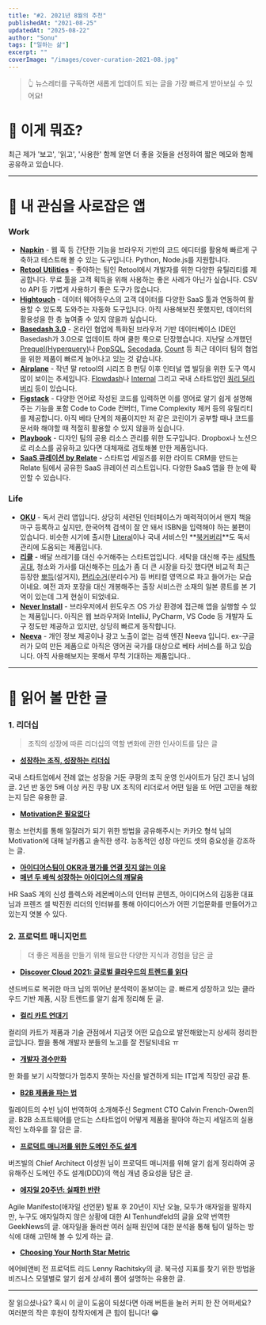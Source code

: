 ```yaml
---
title: "#2. 2021년 8월의 추천"
publishedAt: "2021-08-25"
updatedAt: "2025-08-22"
author: "Sonu"
tags: ["일하는 삶"]
excerpt: ""
coverImage: "/images/cover-curation-2021-08.jpg"
---
```


> 👆 뉴스레터를 구독하면 새롭게 업데이트 되는 글을 가장 빠르게 받아보실 수 있어요!

# 🧐 이게 뭐죠?


최근 제가 '보고', '읽고', '사용한' 함께 알면 더 좋을 것들을 선정하여 짧은 메모와 함께 공유하고 있습니다.


---


# 📱 내 관심을 사로잡은 앱


### Work

- **[Napkin](https://www.napkin.io/?ref=sonujung)** - 웹 훅 등 간단한 기능을 브라우저 기반의 코드 에디터를 활용해 빠르게 구축하고 테스트해 볼 수 있는 도구입니다. Python, Node.js를 지원합니다.
- **[Retool Utilities](https://retool.com/utilities/?ref=sonujung)** - 좋아하는 팀인 Retool에서 개발자를 위한 다양한 유틸리티를 제공합니다. 무료 툴을 고객 획득을 위해 사용하는 좋은 사례가 아닌가 싶습니다. CSV to API 등 가볍게 사용하기 좋은 도구가 많습니다.
- **[Hightouch](https://www.hightouch.io/?ref=sonujung)** - 데이터 웨어하우스의 고객 데이터를 다양한 SaaS 툴과 연동하여 활용할 수 있도록 도와주는 자동화 도구입니다. 아직 사용해보진 못했지만, 데이터의 활용성을 한 층 높여줄 수 있지 않을까 싶습니다.
- **[Basedash 3.0](https://basedash.com/?ref=sonujung)** - 온라인 협업에 특화된 브라우저 기반 데이터베이스 IDE인 Basedash가 3.0으로 업데이트 하며 쿨한 룩으로 단장했습니다. 지난달 소개했던 [Prequel(Hyperquery)](https://hyperquery.ai/?ref=sonujung)나 [PopSQL](https://popsql.com/?ref=sonujung), [Secodada](https://www.secoda.co/?ref=sonujung), [Count](https://count.co/?ref=sonujung) 등 최근 데이터 팀의 협업을 위한 제품이 빠르게 늘어나고 있는 것 같습니다.
- **[Airplane](https://www.airplane.dev/?ref=sonujung)** - 작년 말 retool의 시리즈 B 펀딩 이후 인터널 앱 빌딩을 위한 도구 역시 많이 보이는 추세입니다. [Flowdash](https://flowdash.com/?ref=sonujung)나 [Internal](https://www.internal.io/?ref=sonujung) 그리고 국내 스타트업인 [쿼리 딜리버리](https://run.query.delivery/) 등이 있습니다.
- **[Figstack](https://www.figstack.com/?ref=sonujung)** - 다양한 언어로 작성된 코드를 입력하면 이를 영어로 알기 쉽게 설명해주는 기능을 포함 Code to Code 컨버터, Time Complexity 체커 등의 유틸리티를 제공합니다. 아직 베타 단계의 제품이지만 저 같은 코린이가 공부할 때나 코드를 문서화 해야할 때 적절히 활용할 수 있지 않을까 싶습니다.
- **[Playbook](https://www.playbook.com/?ref=sonujung)** - 디자인 팀의 공용 리소스 관리를 위한 도구입니다. Dropbox나 노션으로 리소스를 공유하고 있다면 대체재로 검토해볼 만한 제품입니다.
- **[SaaS 큐레이션 by Relate](https://saas.relate.kr/?ref=sonujung)** - 스타트업 세일즈를 위한 라이트 CRM을 만드는 Relate 팀에서 공유한 SaaS 큐레이션 리스트입니다. 다양한 SaaS 앱을 한 눈에 확인할 수 있습니다.

### Life

- **[OKU](https://oku.club/?ref=sonujung)** - 독서 관리 앱입니다. 상당히 세련된 인터페이스가 매력적이어서 왠지 책을 마구 등록하고 싶지만, 한국어책 검색이 잘 안 돼서 ISBN을 입력해야 하는 불편이 있습니다. 비슷한 시기에 출시한 [Literal](https://literal.club/?ref=sonujung)이나 국내 서비스인 **[북커버리](https://bookcovery.com/?ref=sonujung)**도 독서 관리에 도움되는 제품입니다.
- **[리클](https://recle.io/?ref=sonujung)** - 배달 쓰레기를 대신 수거해주는 스타트업입니다. 세탁을 대신해 주는 [세탁특공대](https://www.getwashswat.com/?ref=sonujung), 청소와 가사를 대신해주는 [미소](https://miso.kr/?ref=sonujung)가 좀 더 큰 시장을 타깃 했다면 비교적 최근 등장한 [뽀득](http://www.bbodek.com/?ref=sonujung)(설거지), [편리수거](https://smartstore.naver.com/pyunremium/?ref=sonujung)(분리수거) 등 버티컬 영역으로 파고 들어가는 모습이네요. 예전 과자 포장을 대신 개봉해주는 출장 서비스란 소재의 일본 콩트를 본 기억이 있는데 그게 현실이 되었네요.
- **[Never Install](https://neverinstall.com/)** - 브라우저에서 윈도우즈 OS 가상 환경에 접근해 앱을 실행할 수 있는 제품입니다. 아직은 웹 브라우저와 IntelliJ, PyCharm, VS Code 등 개발자 도구 정도만 제공하고 있지만, 상당히 빠르게 동작합니다.
- **[Neeva](https://neeva.com/?ref=sonujung)** - 개인 정보 제공이나 광고 노출이 없는 검색 엔진 Neeva 입니다. ex-구글러가 모여 만든 제품으로 아직은 영어권 국가를 대상으로 베타 서비스를 하고 있습니다. 아직 사용해보지는 못해서 무척 기대하는 제품입니다..

--- 


# 🔖 읽어 볼 만한 글


### 1. 리더십

> 조직의 성장에 따른 리더십의 역할 변화에 관한 인사이트를 담은 글
- **[성장하는 조직, 성장하는 리더십](https://brunch.co.kr/@coupangdesign/67/?ref=sonujung)**

국내 스타트업에서 전례 없는 성장을 거둔 쿠팡의 조직 운영 인사이트가 담긴 조니 님의 글. 2년 반 동안 5배 이상 커진 쿠팡 UX 조직의 리더로서 어떤 일을 또 어떤 고민을 해왔는지 담은 유용한 글.

- **[Motivation은 필요없다](https://brunch.co.kr/@hyungsukkim/129)**

평소 브런치를 통해 일잘러가 되기 위한 방법을 공유해주시는 카카오 형석 님의 Motivation에 대해 날카롭고 솔직한 생각. 능동적인 성장 마인드 셋의 중요성을 강조하는 글.

- **[아이디어스팀이 OKR과 평가를 연결 짓지 않는 이유](https://flex.team/blog/2021/08/24/idus/?ref=sonujung)**
- **[매년 두 배씩 성장하는 아이디어스의 깨달음](https://camp.lemonbase.com/ceo_interview/backpackr1/?ref=sonujung)**

HR SaaS 계의 신성 플렉스와 레몬베이스의 인터뷰 콘텐츠, 아이디어스의 김동환 대표님과 프렌즈 셀 박진원 리더의 인터뷰를 통해 아이디어스가 어떤 기업문화를 만들어가고 있는지 엿볼 수 있다.


### 2. 프로덕트 매니지먼트

> 더 좋은 제품을 만들기 위해 필요한 다양한 지식과 경험을 담은 글
- **[Discover Cloud 2021: 글로벌 클라우드의 트렌드를 읽다](https://kimchihill.com/2021/08/14/discover-cloud-2021-kr-reading-the-global-trend-of-cloud/?ref=sonujung)**

샌드버드로 복귀한 마크 님의 뛰어난 분석력이 돋보이는 글. 빠르게 성장하고 있는 클라우드 기반 제품, 시장 트렌드를 알기 쉽게 정리해 둔 글.

- **[컬리 카트 연대기](https://helloworld.kurly.com/blog/my-cart-development-history/)**

컬리의 카트가 제품과 기술 관점에서 지금껏 어떤 모습으로 발전해왔는지 상세히 정리한 글입니다. 짤을 통해 개발자 분들의 노고를 잘 전달되네요 ㅠ

- **[개발자 경수만화](https://github.com/waterglasstoon/software-engineer-kyungsoo-toon/?ref=sonujung)**

한 화를 보기 시작했다가 멈추지 못하는 자신을 발견하게 되는 IT업계 직장인 공감 툰.

- **[B2B 제품을 파는 법](https://blog.relate.kr/how-to-sell-b2b-product/?ref=sonujung)**

릴레이트의 수빈 님이 번역하여 소개해주신 Segment CTO Calvin French-Owen의 글. B2B 소프트웨어를 만드는 스타트업이 어떻게 제품을 팔아야 하는지 세일즈의 실용적인 노하우를 잘 담은 글.

- **[프로덕트 매니저를 위한 도메인 주도 설계](https://ssowonny.medium.com/%ED%94%84%EB%A1%9C%EB%8D%95%ED%8A%B8-%EB%A7%A4%EB%8B%88%EC%A0%80-pm-%EB%A5%BC-%EC%9C%84%ED%95%9C-%EB%8F%84%EB%A9%94%EC%9D%B8-%EC%A3%BC%EB%8F%84-%EC%84%A4%EA%B3%84-domain-driven-design-ddd-4b2a06d952f2/?ref=sonujung)**

버즈빌의 Chief Architect 이성원 님이 프로덕트 매니저를 위해 알기 쉽게 정리하여 공유해주신 도메인 주도 설계(DDD)의 핵심 개념 중요성을 담은 글.

- **[애자일 20주년: 실패한 반란](https://news.hada.io/topic?id=4788)**

Agile Manifesto(애자일 선언문) 발표 후 20년이 지난 오늘, 모두가 애자일을 말하지만, 누구도 애자일하지 않은 상황에 대한 Al Tenhundfeld의 글을 요약 번역한 GeekNews의 글. 애자일을 둘러싼 여러 실패 원인에 대한 분석을 통해 팀이 일하는 방식에 대해 고민해 볼 수 있게 하는 글.

- **[Choosing Your North Star Metric](https://future.a16z.com/north-star-metrics/?ref=sonujung)**

에어비앤비 전 프로덕트 리드 Lenny Rachitsky의 글. 북극성 지표를 찾기 위한 방법을 비즈니스 모델별로 알기 쉽게 상세히 풀어 설명하는 유용한 글.


---


잘 읽으셨나요? 혹시 이 글이 도움이 되셨다면 아래 버튼을 눌러 커피 한 잔 어떠세요? 여러분의 작은 후원이 창작자에게 큰 힘이 됩니다! 😁

